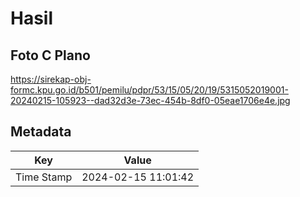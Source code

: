 # Hasil

## Foto C Plano

https://sirekap-obj-formc.kpu.go.id/b501/pemilu/pdpr/53/15/05/20/19/5315052019001-20240215-105923--dad32d3e-73ec-454b-8df0-05eae1706e4e.jpg


## Metadata

| Key        | Value               |
| ---------- | ------------------- |
| Time Stamp | 2024-02-15 11:01:42 |



